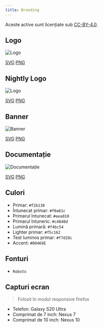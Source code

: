 ```yaml
---
title: Branding
---
```


Aceste active sunt licențiate sub [CC-BY-4.0](https://github.com/LinwoodDev/Butterfly/blob/develop/BRANDING_LICENSE).

## Logo

![Logo](/img/logo.svg)

[SVG](/img/logo.svg) [PNG](/img/logo.png)

## Nightly Logo

![Logo](/img/nightly.svg)

[SVG](/img/nightly.svg) [PNG](/img/nightly.png)

## Banner

![Banner](/img/banner.svg)

[SVG](/img/banner.svg) [PNG](/img/banner.png)

## Documentație

![Documentație](/img/docs.svg)

[SVG](/img/docs.svg) [PNG](/img/docs.png)

## Culori

* Primar: `#f2b138`
* Întunecat primar: `#f0a61c`
* Primarul întunecat: `#eea010`
* Primarul întuneric: `#c4840d`
* Lumină primară: `#f4bc54`
* Lighter primar: `#f5c162`
* Test luminos primar: `#f7d28c`
* Accent: `#00469E`

## Fonturi

* `Roboto`

## Capturi ecran

> Folosit în modul responsive firefox

* Telefon: Galaxy S20 Ultra
* Comprimat de 7 inch: Nexus 7
* Comprimat de 10 inch: Nexus 10

